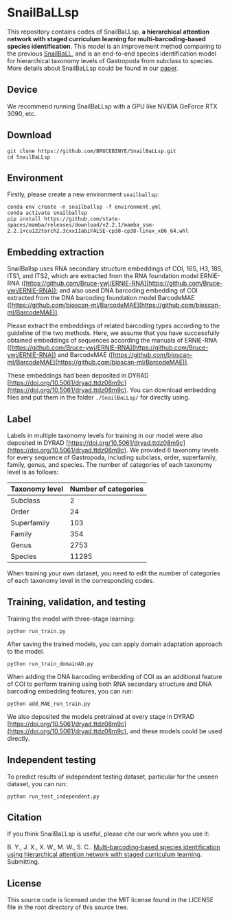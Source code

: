 # SnailBaLLsp

This repository contains codes of SnailBaLLsp, **a hierarchical attention network with staged curriculum learning for multi‐barcoding‐based species identification**. This model is an improvement method comparing to the previous [SnailBaLL](https://github.com/BRUCEBINYE/SnailBaLL), and is an end-to-end species identification model for hierarchical taxonomy levels of Gastropoda from subclass to species. More details about SnailBaLLsp could be found in our [paper]().

## Device
We recommend running SnailBaLLsp with a GPU like NVIDIA GeForce RTX 3090, etc. 

## Download
```
git clone https://github.com/BRUCEBINYE/SnailBaLLsp.git
cd SnailBaLLsp
```

## Environment

Firstly, please create a new environment `snailballsp`:

```
conda env create -n snailballsp -f environment.yml
conda activate snailballsp
pip install https://github.com/state-spaces/mamba/releases/download/v2.2.1/mamba_ssm-2.2.1+cu122torch2.3cxx11abiFALSE-cp38-cp38-linux_x86_64.whl
```

## Embedding extraction

SnailBallsp uses RNA secondary structure embeddings of COI, 16S, H3, 18S, ITS1, and ITS2, which are extracted from the RNA foundation model ERNIE-RNA ([https://github.com/Bruce-ywj/ERNIE-RNA](https://github.com/Bruce-ywj/ERNIE-RNA)); and also used DNA barcoding embedding of COI extracted from the DNA barcoding foundation model BarcodeMAE ([https://github.com/bioscan-ml/BarcodeMAE](https://github.com/bioscan-ml/BarcodeMAE)). 

Please extract the embeddings of related barcoding types according to the guideline of the two methods. Here, we assume that you have successfully obtained embeddings of sequences according the manuals of ERNIE-RNA ([https://github.com/Bruce-ywj/ERNIE-RNA](https://github.com/Bruce-ywj/ERNIE-RNA)) and BarcodeMAE ([https://github.com/bioscan-ml/BarcodeMAE](https://github.com/bioscan-ml/BarcodeMAE)). 

These embeddings had been deposited in DYRAD [https://doi.org/10.5061/dryad.ttdz08m9c](https://doi.org/10.5061/dryad.ttdz08m9c). You can download embedding files and put them in the folder `./SnailBaLLsp/` for directly using.

## Label

Labels in multiple taxonomy levels for training in our model were also deposited in DYRAD [https://doi.org/10.5061/dryad.ttdz08m9c](https://doi.org/10.5061/dryad.ttdz08m9c). We provided 6 taxonomy levels for every sequence of Gastropoda, including subclass, order, superfamily, family, genus, and species. The number of categories of each taxonomy level is as follows:

Taxonomy level | Number of categories
---- | ----
Subclass | 2
Order | 24
Superfamily | 103
Family | 354
Genus | 2753
Species | 11295

When training your own dataset, you need to edit the number of categories of each taxonomy level in the corresponding codes.

## Training, validation, and testing

Training the model with three-stage learning:

```
python run_train.py
```

After saving the trained models, you can apply domain adaptation approach to the model. 

```
python run_train_domainAD.py
```

When adding the DNA barcoding embedding of COI as an additional feature of COI to perform training using both RNA secondary structure and DNA barcoding embedding features, you can run:

```
python add_MAE_run_train.py
```

We also deposited the models pretrained at every stage in DYRAD [https://doi.org/10.5061/dryad.ttdz08m9c](https://doi.org/10.5061/dryad.ttdz08m9c), and these models could be used directly.

## Independent testing

To predict results of independent testing dataset, particular for the unseen dataset, you can run: 

```
python run_test_independent.py
```

## Citation

If you think SnailBaLLsp is useful, please cite our work when you use it:

B. Y., J. X., X. W., M. W., S. C.. [Multi‐barcoding‐based species identification using hierarchical attention network with staged curriculum learning](). Submitting.

## License

This source code is licensed under the MIT license found in the LICENSE file in the root directory of this source tree.
